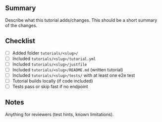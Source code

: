 ## Summary

Describe what this tutorial adds/changes. This should be a short summary of the changes.

## Checklist

- [ ] Added folder `tutorials/<slug>/`
- [ ] Included `tutorials/<slug>/tutorial.yml`
- [ ] Included `tutorials/<slug>/justfile`
- [ ] Included `tutorials/<slug>/README.md` (written tutorial)
- [ ] Included `tutorials/<slug>/tests/` with at least one e2e test
- [ ] Tutorial builds locally (if code included)
- [ ] Tests pass or skip fast if no endpoint

## Notes

Anything for reviewers (test hints, known limitations).